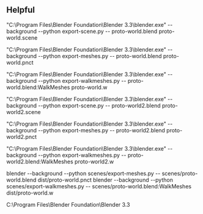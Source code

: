 
## Helpful
"C:\Program Files\Blender Foundation\Blender 3.3\blender.exe" --background --python export-scene.py -- proto-world.blend proto-world.scene


"C:\Program Files\Blender Foundation\Blender 3.3\blender.exe" --background --python export-meshes.py -- proto-world.blend proto-world.pnct

"C:\Program Files\Blender Foundation\Blender 3.3\blender.exe" --background --python export-walkmeshes.py -- proto-world.blend:WalkMeshes proto-world.w


"C:\Program Files\Blender Foundation\Blender 3.3\blender.exe" --background --python export-scene.py -- proto-world2.blend proto-world2.scene


"C:\Program Files\Blender Foundation\Blender 3.3\blender.exe" --background --python export-meshes.py -- proto-world2.blend proto-world2.pnct

"C:\Program Files\Blender Foundation\Blender 3.3\blender.exe" --background --python export-walkmeshes.py -- proto-world2.blend:WalkMeshes proto-world2.w


blender --background --python scenes/export-meshes.py -- scenes/proto-world.blend dist/proto-world.pnct
blender --background --python scenes/export-walkmeshes.py -- scenes/proto-world.blend:WalkMeshes dist/proto-world.w

C:\Program Files\Blender Foundation\Blender 3.3